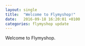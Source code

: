 ```yaml
---
layout: single
title:  "Welcome to Flymyshop!"
date:   2016-09-18 16:20:01 +0100
categories: flymyshop update
---
```


Welcome to Flymyshop.